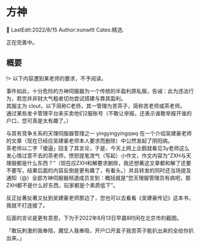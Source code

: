 # 方神

📌 LastEdit:2022/8/15 Author:xunwtlt Cates:精选.

正在完善中。

## 概要

!> 以下内容遭到某老师的要求，不予阅读。

事件如此，十分危险的方神伺服器为一个传统的半盈利原私服，告诫：此为违法行为，若您并非财大气粗者切勿尝试搭建与靠其盈利。<br>
其服主为 clout，以下简称C老师，其一管理为苦茶子，简称苦老师或茶老师。<br>
通过某些发卡管理平台来买卖他们2服账号（不敢让举报，还表示谁敢举报开谁的户口，您可真是太有趣了。）

与其有竞争关系的天理伺服器管理之一 yingyingyingqwq 在一个介绍吴建豪老师的文章（现在已经应吴建豪老师本人要求而删除）中公然发起了阴阳病。<br>
茶老师以二字「傻逼」回复了其言论，于是，今天上网上企鹅就看见3y老师这么发心情过意不去的茶老师，愤怒提笔泄气（写起）小作文，作文内容为“ZXH与天理服都是什么东西？”（现在应ZXH和解要求删除，我还想著这文章都和解了还要不要写，结果后面的内容反倒是更有趣了，有看头。）并且转发的同时还当场提及通知（@）全部方神伺服器频道成员言到：概括就是“您天理服管理员有病吧，那ZXH都不是什么好东西，玩家都是个素质低下”。

反正扯著扯著又扯到吴建豪老师那边了，您也可以去看看《吴建豪传记》这本书，我就不打连接了。

后面的言论是更有意思，下为于2022年8月13日早晨8时闲在北京市的截图。

「敢玩刺激的我奉陪，魔怔人我奉陪，开户口开盒子我苦茶子能扒出来的全给你扒出来。」

